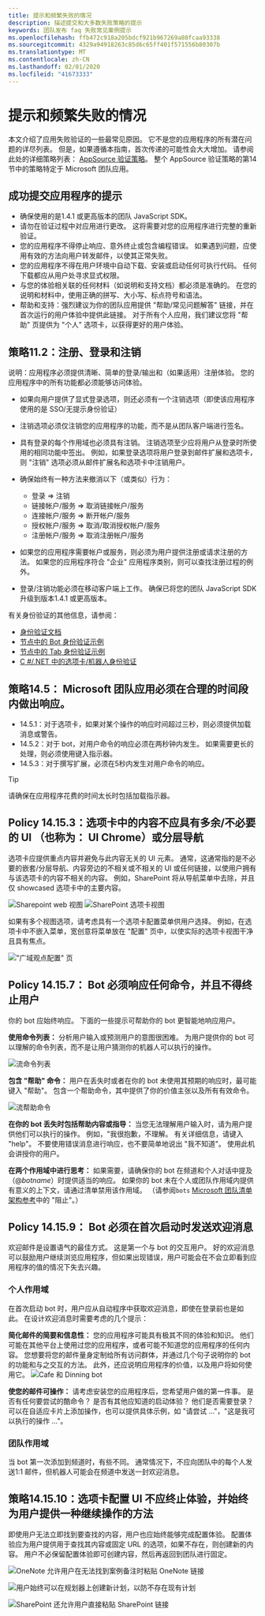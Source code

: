 ```yaml
---
title: 提示和频繁失败的情况
description: 描述提交和大多数失败策略的提示
keywords: 团队发布 faq 失败常见案例提示
ms.openlocfilehash: ffb472c918a205bdcf921b967269a80fcaa93338
ms.sourcegitcommit: 4329a94918263c85d6c65ff401f571556b80307b
ms.translationtype: MT
ms.contentlocale: zh-CN
ms.lasthandoff: 02/01/2020
ms.locfileid: "41673333"
---
```

# <a name="tips-and-frequently-failed-cases"></a>提示和频繁失败的情况 

本文介绍了应用失败验证的一些最常见原因。 它不是您的应用程序的所有潜在问题的详尽列表。 但是，如果遵循本指南，首次传递的可能性会大大增加。 请参阅此处的详细策略列表： [AppSource 验证策略](https://dev.office.com/officestore/docs/validation-policies)。 整个 AppSource 验证策略的第14节中的策略特定于 Microsoft 团队应用。

## <a name="tips-for-successful-app-submission"></a>成功提交应用程序的提示

* 确保使用的是1.4.1 或更高版本的团队 JavaScript SDK。
* 请勿在验证过程中对应用进行更改。 这将需要对您的应用程序进行完整的重新验证。
* 您的应用程序不得停止响应、意外终止或包含编程错误。 如果遇到问题，应使用有效的方法向用户转发邮件，以使其正常失败。
* 您的应用程序不得在用户环境中自动下载、安装或启动任何可执行代码。 任何下载都应从用户处寻求显式权限。
* 与您的体验相关联的任何材料（如说明和支持文档）都必须是准确的。 在您的说明和材料中，使用正确的拼写、大小写、标点符号和语法。
* 帮助和支持：强烈建议为你的团队应用提供 "帮助/常见问题解答" 链接，并在首次运行的用户体验中提供此链接。 对于所有个人应用，我们建议您将 "帮助" 页提供为 "个人" 选项卡，以获得更好的用户体验。

## <a name="policy-112-sign-up-sign-in-and-sign-out"></a>策略11.2：注册、登录和注销

说明：应用程序必须提供清晰、简单的登录/输出和（如果适用）注册体验。 您的应用程序中的所有功能都必须能够访问体验。

* 如果向用户提供了显式登录选项，则还必须有一个注销选项（即使该应用程序使用的是 SSO/无提示身份验证）
* 注销选项必须仅注销您的应用程序的功能，而不是从团队客户端进行签名。
* 具有登录的每个作用域也必须具有注销。 注销选项至少应将用户从登录时所使用的相同功能中签出。 例如，如果登录选项将用户登录到邮件扩展和选项卡，则 "注销" 选项必须从邮件扩展名和选项卡中注销用户。

* 确保始终有一种方法来撤消以下（或类似）行为：
  * 登录 => 注销
  * 链接帐户/服务 => 取消链接帐户/服务
  * 连接帐户/服务 => 断开帐户/服务
  * 授权帐户/服务 => 取消/取消授权帐户/服务
  * 注册帐户/服务 => 取消注册帐户/服务
* 如果您的应用程序需要帐户或服务，则必须为用户提供注册或请求注册的方法。 如果您的应用程序符合 "企业" 应用程序类别，则可以查找注册过程的例外。
* 登录/注销功能必须在移动客户端上工作。 确保已将您的团队 JavaScript SDK 升级到版本1.4.1 或更高版本。

有关身份验证的其他信息，请参阅：

* [身份验证文档](~/concepts/authentication/authentication.md)
* [节点中的 Bot 身份验证示例](https://github.com/OfficeDev/microsoft-teams-sample-auth-node)
* [节点中的 Tab 身份验证示例](https://github.com/OfficeDev/microsoft-teams-sample-complete-node)
* [C #/.NET 中的选项卡/机器人身份验证](https://github.com/OfficeDev/microsoft-teams-sample-complete-csharp)

## <a name="policy-145-microsoft-teams-apps-must-respond-in-a-reasonable-timeframe"></a>策略14.5： Microsoft 团队应用必须在合理的时间段内做出响应。

* 14.5.1：对于选项卡，如果对某个操作的响应时间超过三秒，则必须提供加载消息或警告。
* 14.5.2：对于 bot，对用户命令的响应必须在两秒钟内发生。 如果需要更长的处理，则必须使用键入指示器。
* 14.5.3：对于撰写扩展，必须在5秒内发生对用户命令的响应。

> [!TIP]
> 请确保在应用程序花费的时间太长时包括加载指示器。

## <a name="policy-14153-content-in-a-tab-should-not-have-superfluousunnecessary-ui-aka-ui-chrome-or-layered-navigation"></a>Policy 14.15.3：选项卡中的内容不应具有多余/不必要的 UI （也称为： UI Chrome）或分层导航

选项卡应提供重点内容并避免与此内容无关的 UI 元素。 通常，这通常指的是不必要的嵌套/分层导航、内容旁边的不相关或不相关的 UI 或任何链接，以使用户拥有与该选项卡的内容不相关的内容。 例如，SharePoint 将从导航菜单中去除，并且仅 showcased 选项卡中的主要内容。

![Sharepoint web 视图](~/assets/images/faq/web-sp.png)
![SharePoint 选项卡视图](~/assets/images/faq/tab-sp.png)

如果有多个视图选项，请考虑具有一个选项卡配置菜单供用户选择。 例如，在选项卡中不嵌入菜单，宽创意将菜单放在 "配置" 页中，以使实际的选项卡视图干净且具有焦点。

!["广域观点配置" 页](~/assets/images/faq/wideidea.png)

## <a name="policy-14157-bots-must-respond-to-any-command-and-must-not-dead-end-the-user"></a>Policy 14.15.7： Bot 必须响应任何命令，并且不得终止用户

你的 bot 应始终响应。 下面的一些提示可帮助你的 bot 更智能地响应用户。

**使用命令列表：** 分析用户输入或预测用户的意图很困难。 为用户提供你的 bot 可以理解的命令列表，而不是让用户猜测你的机器人可以执行的操作。

![流命令列表](~/assets/images/faq/flow-bot.png)

**包含 "帮助" 命令：** 用户在丢失时或者在你的 bot 未使用其预期的响应时，最可能键入 "帮助"。 包含一个帮助命令，其中提供了你的价值主张以及所有有效命令。

![流帮助命令](~/assets/images/faq/flow-help.png)

**在你的 bot 丢失时包括帮助内容或指导：** 当您无法理解用户输入时，请为用户提供他们可以执行的操作。 例如，"我很抱歉，不理解。 有关详细信息，请键入 "help"。 不要使用错误消息进行响应，也不要简单地说出 "我不知道"。 使用此机会讲授你的用户。

**在两个作用域中进行思考：** 如果需要，请确保你的 bot 在频道和个人对话中提及（@*botname*）时提供适当的响应。 如果你的 bot 未在个人或团队作用域内提供有意义的上下文，请通过清单禁用该作用域。 （请参阅`bots` [Microsoft 团队清单架构参考](~/resources/schema/manifest-schema.md#bots)中的 "阻止"。）

## <a name="policy-14159-bot-must-send-welcome-messages-on-the-first-launch"></a>Policy 14.15.9： Bot 必须在首次启动时发送欢迎消息

欢迎邮件是设置语气的最佳方式。 这是第一个与 bot 的交互用户。 好的欢迎消息可以鼓励用户继续浏览应用程序，但如果出现错误，用户可能会在不会立即看到应用程序的值的情况下失去兴趣。

### <a name="personal-scope"></a>个人作用域

在首次启动 bot 时，用户应从自动程序中获取欢迎消息，即使在登录前也是如此。 在设计欢迎消息时需要考虑的几个提示：

**简化邮件的简要和信息性：** 您的应用程序可能具有极其不同的体验和知识。 他们可能在其他平台上使用过您的应用程序，或者可能不知道您的应用程序的任何内容。 您想要将您的邮件量身定制给所有访问群体，并通过几个句子说明你的 bot 的功能和与之交互的方法。 此外，还应说明应用程序的价值，以及用户将如何使用它。
![Cafe 和 Dinning bot](~/assets/images/faq/cafe-bot.png)

**使您的邮件可操作：** 请考虑安装您的应用程序后，您希望用户做的第一件事。 是否有任何要尝试的酷命令？ 是否有其他应知道的启动体验？ 他们是否需要登录？ 可以在自适应卡片上添加操作，也可以提供具体示例，如 "请尝试 ..."，"这是我可以执行的操作 ..."。

### <a name="team-scope"></a>团队作用域

当 bot 第一次添加到频道时，有些不同。 通常情况下，不应向团队中的每个人发送1:1 邮件，但机器人可能会在频道中发送一封欢迎消息。

## <a name="policy-141510-tab-configuration-ui-should-not-dead-end-the-experience-and-always-provide-a-way-for-a-user-to-continue"></a>策略14.15.10：选项卡配置 UI 不应终止体验，并始终为用户提供一种继续操作的方法

即使用户无法立即找到要查找的内容，用户也应始终能够完成配置体验。 配置体验应为用户提供用于查找其内容或固定 URL 的选项，如果不存在，则创建新的内容。 用户不必保留配置体验即可创建内容，然后再返回到团队进行固定。

![OneNote 允许用户在无法找到案例备注时粘贴 OneNote 链接](~/assets/images/faq/tab-onenote-config.png)

![用户始终可以在规划器上创建新计划，以防不存在现有计划](~/assets/images/faq/tab-planner-config.png)

![SharePoint 还允许用户直接粘贴 SharePoint 链接](~/assets/images/faq/tab-sp-config.png)